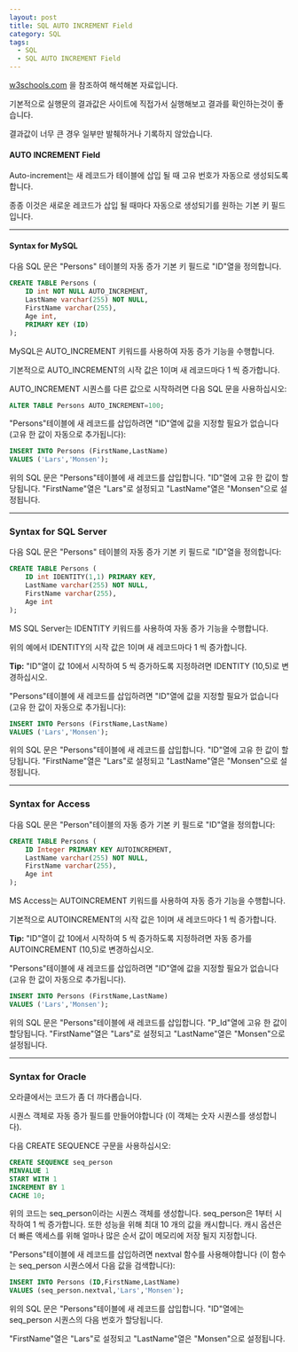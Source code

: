 ```yaml
---
layout: post
title: SQL AUTO INCREMENT Field
category: SQL
tags:
  - SQL
  - SQL AUTO INCREMENT Field
---
```




[w3schools.com](www.w3schools.com/sql) 을 참조하여 해석해본 자료입니다.

기본적으로 실행문의 결과값은 사이트에 직접가서 실행해보고 결과를 확인하는것이 좋습니다.

결과값이 너무 큰 경우 일부만 발췌하거나 기록하지 않았습니다.



####  AUTO INCREMENT Field

Auto-increment는 새 레코드가 테이블에 삽입 될 때 고유 번호가 자동으로 생성되도록 합니다.

종종 이것은 새로운 레코드가 삽입 될 때마다 자동으로 생성되기를 원하는 기본 키 필드입니다.

---



#### Syntax for MySQL

다음 SQL 문은 "Persons" 테이블의 자동 증가 기본 키 필드로 "ID"열을 정의합니다.

```sql
CREATE TABLE Persons (
    ID int NOT NULL AUTO_INCREMENT,
    LastName varchar(255) NOT NULL,
    FirstName varchar(255),
    Age int,
    PRIMARY KEY (ID)
);
```

MySQL은 AUTO_INCREMENT 키워드를 사용하여 자동 증가 기능을 수행합니다.

기본적으로 AUTO_INCREMENT의 시작 값은 1이며 새 레코드마다 1 씩 증가합니다.



AUTO_INCREMENT 시퀀스를 다른 값으로 시작하려면 다음 SQL 문을 사용하십시오:

```sql
ALTER TABLE Persons AUTO_INCREMENT=100;
```



"Persons"테이블에 새 레코드를 삽입하려면 "ID"열에 값을 지정할 필요가 없습니다 (고유 한 값이 자동으로 추가됩니다):

```sql
INSERT INTO Persons (FirstName,LastName)
VALUES ('Lars','Monsen');
```



위의 SQL 문은 "Persons"테이블에 새 레코드를 삽입합니다. "ID"열에 고유 한 값이 할당됩니다. "FirstName"열은 "Lars"로 설정되고 "LastName"열은 "Monsen"으로 설정됩니다.

---



### Syntax for SQL Server

다음 SQL 문은 "Persons" 테이블의 자동 증가 기본 키 필드로 "ID"열을 정의합니다:

```sql
CREATE TABLE Persons (
    ID int IDENTITY(1,1) PRIMARY KEY,
    LastName varchar(255) NOT NULL,
    FirstName varchar(255),
    Age int
);
```

MS SQL Server는 IDENTITY 키워드를 사용하여 자동 증가 기능을 수행합니다.

위의 예에서 IDENTITY의 시작 값은 1이며 새 레코드마다 1 씩 증가합니다.

**Tip:** "ID"열이 값 10에서 시작하여 5 씩 증가하도록 지정하려면 IDENTITY (10,5)로 변경하십시오.



"Persons"테이블에 새 레코드를 삽입하려면 "ID"열에 값을 지정할 필요가 없습니다 (고유 한 값이 자동으로 추가됩니다):

```sql
INSERT INTO Persons (FirstName,LastName)
VALUES ('Lars','Monsen');
```

위의 SQL 문은 "Persons"테이블에 새 레코드를 삽입합니다. "ID"열에 고유 한 값이 할당됩니다. "FirstName"열은 "Lars"로 설정되고 "LastName"열은 "Monsen"으로 설정됩니다.

---



### Syntax for Access

다음 SQL 문은 "Person"테이블의 자동 증가 기본 키 필드로 "ID"열을 정의합니다:

```sql
CREATE TABLE Persons (
    ID Integer PRIMARY KEY AUTOINCREMENT,
    LastName varchar(255) NOT NULL,
    FirstName varchar(255),
    Age int
);
```

MS Access는 AUTOINCREMENT 키워드를 사용하여 자동 증가 기능을 수행합니다.

기본적으로 AUTOINCREMENT의 시작 값은 1이며 새 레코드마다 1 씩 증가합니다.

**Tip:** "ID"열이 값 10에서 시작하여 5 씩 증가하도록 지정하려면 자동 증가를 AUTOINCREMENT (10,5)로 변경하십시오.



"Persons"테이블에 새 레코드를 삽입하려면 "ID"열에 값을 지정할 필요가 없습니다 (고유 한 값이 자동으로 추가됩니다).

```sql
INSERT INTO Persons (FirstName,LastName)
VALUES ('Lars','Monsen');
```

위의 SQL 문은 "Persons"테이블에 새 레코드를 삽입합니다. "P_Id"열에 고유 한 값이 할당됩니다. "FirstName"열은 "Lars"로 설정되고 "LastName"열은 "Monsen"으로 설정됩니다.

---



### Syntax for Oracle

오라클에서는 코드가 좀 더 까다롭습니다.

시퀀스 객체로 자동 증가 필드를 만들어야합니다 (이 객체는 숫자 시퀀스를 생성합니다).

다음 CREATE SEQUENCE 구문을 사용하십시오:

```sql
CREATE SEQUENCE seq_person
MINVALUE 1
START WITH 1
INCREMENT BY 1
CACHE 10;
```

위의 코드는 seq_person이라는 시퀀스 객체를 생성합니다. seq_person은 1부터 시작하여 1 씩 증가합니다. 또한 성능을 위해 최대 10 개의 값을 캐시합니다. 캐시 옵션은 더 빠른 액세스를 위해 얼마나 많은 순서 값이 메모리에 저장 될지 지정합니다.



"Persons"테이블에 새 레코드를 삽입하려면 nextval 함수를 사용해야합니다 (이 함수는 seq_person 시퀀스에서 다음 값을 검색합니다):

```sql
INSERT INTO Persons (ID,FirstName,LastName)
VALUES (seq_person.nextval,'Lars','Monsen');
```

위의 SQL 문은 "Persons"테이블에 새 레코드를 삽입합니다. "ID"열에는 seq_person 시퀀스의 다음 번호가 할당됩니다.

"FirstName"열은 "Lars"로 설정되고 "LastName"열은 "Monsen"으로 설정됩니다.